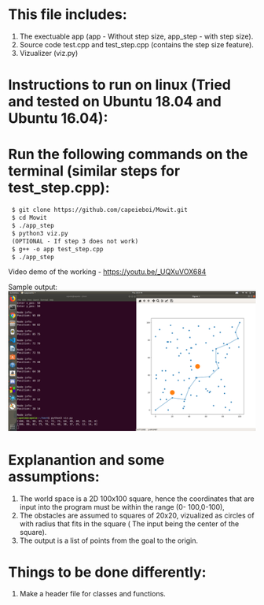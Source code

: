# This file includes:
 1. The exectuable app (app - Without step size, app_step - with step size).
 2. Source code test.cpp and test_step.cpp (contains the step size feature).
 3. Vizualizer (viz.py)

# Instructions to run on linux (Tried and tested on Ubuntu 18.04 and Ubuntu 16.04):
 # Run the following commands on the terminal (similar steps for test_step.cpp):
	 $ git clone https://github.com/capeieboi/Mowit.git
     $ cd Mowit
	 $ ./app_step
     $ python3 viz.py
     (OPTIONAL - If step 3 does not work) 
	 $ g++ -o app test_step.cpp 
	 $ ./app_step
 

Video demo of the working - https://youtu.be/_UQXuVOX684

Sample output:
![Test Image 1](output.png)

# Explanantion and some assumptions:
 1. The world space is a 2D 100x100 square, hence the coordinates that are input into the program must be within the range (0-      100,0-100),
 2. The obstacles are assumed to squares of 20x20, vizualized as circles of with radius that fits in  	  the square ( The input being the center of the square).
 3. The output is a list of points from the goal to the origin. 

# Things to be done differently:
 1. Make a header file for classes and functions.
 



